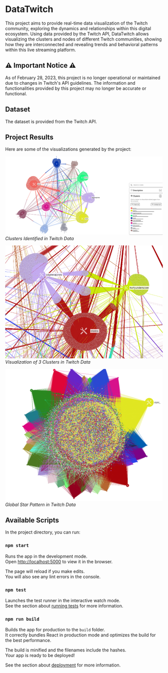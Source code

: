 # DataTwitch

This project aims to provide real-time data visualization of the Twitch community, exploring the dynamics and relationships within this digital ecosystem. Using data provided by the Twitch API, DataTwitch allows visualizing the clusters and nodes of different Twitch communities, showing how they are interconnected and revealing trends and behavioral patterns within this live streaming platform.

## ⚠️ Important Notice ⚠️

As of February 28, 2023, this project is no longer operational or maintained due to changes in Twitch's API guidelines. The information and functionalities provided by this project may no longer be accurate or functional.

## Dataset

The dataset is provided from the Twitch API.

## Project Results

Here are some of the visualizations generated by the project:

![Clusters Visualization](images/clusters.png)
*Clusters Identified in Twitch Data*


![3 Clusters Visualization](images/3clusters.png)
*Visualization of 3 Clusters in Twitch Data*


![Star Global Visualization](images/starglobal.png)
*Global Star Pattern in Twitch Data*

## Available Scripts

In the project directory, you can run:

### `npm start`

Runs the app in the development mode.\
Open [http://localhost:5000](http://localhost:5000) to view it in the browser.

The page will reload if you make edits.\
You will also see any lint errors in the console.

### `npm test`

Launches the test runner in the interactive watch mode.\
See the section about [running tests](https://facebook.github.io/create-react-app/docs/running-tests) for more information.

### `npm run build`

Builds the app for production to the `build` folder.\
It correctly bundles React in production mode and optimizes the build for the best performance.

The build is minified and the filenames include the hashes.\
Your app is ready to be deployed!

See the section about [deployment](https://facebook.github.io/create-react-app/docs/deployment) for more information.
